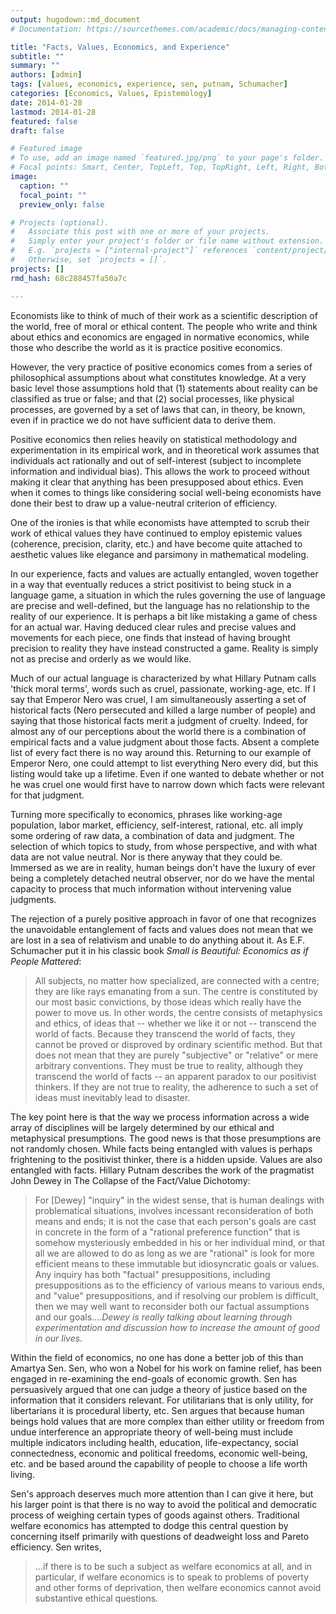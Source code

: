 ```yaml
---
output: hugodown::md_document
# Documentation: https://sourcethemes.com/academic/docs/managing-content/

title: "Facts, Values, Economics, and Experience"
subtitle: ""
summary: ""
authors: [admin]
tags: [values, economics, experience, sen, putnam, Schumacher]
categories: [Economics, Values, Epistemology]
date: 2014-01-28
lastmod: 2014-01-28
featured: false
draft: false

# Featured image
# To use, add an image named `featured.jpg/png` to your page's folder.
# Focal points: Smart, Center, TopLeft, Top, TopRight, Left, Right, BottomLeft, Bottom, BottomRight.
image:
  caption: ""
  focal_point: ""
  preview_only: false

# Projects (optional).
#   Associate this post with one or more of your projects.
#   Simply enter your project's folder or file name without extension.
#   E.g. `projects = ["internal-project"]` references `content/project/deep-learning/index.md`.
#   Otherwise, set `projects = []`.
projects: []
rmd_hash: 68c288457fa50a7c

---
```


Economists like to think of much of their work as a scientific description of the world, free of moral or ethical content. The people who write and think about ethics and economics are engaged in normative economics, while those who describe the world as it is practice positive economics.

However, the very practice of positive economics comes from a series of philosophical assumptions about what constitutes knowledge. At a very basic level those assumptions hold that (1) statements about reality can be classified as true or false; and that (2) social processes, like physical processes, are governed by a set of laws that can, in theory, be known, even if in practice we do not have sufficient data to derive them.

Positive economics then relies heavily on statistical methodology and experimentation in its empirical work, and in theoretical work assumes that individuals act rationally and out of self-interest (subject to incomplete information and individual bias). This allows the work to proceed without making it clear that anything has been presupposed about ethics. Even when it comes to things like considering social well-being economists have done their best to draw up a value-neutral criterion of efficiency.

One of the ironies is that while economists have attempted to scrub their work of ethical values they have continued to employ epistemic values (coherence, precision, clarity, etc.) and have become quite attached to aesthetic values like elegance and parsimony in mathematical modeling.

In our experience, facts and values are actually entangled, woven together in a way that eventually reduces a strict positivist to being stuck in a language game, a situation in which the rules governing the use of language are precise and well-defined, but the language has no relationship to the reality of our experience. It is perhaps a bit like mistaking a game of chess for an actual war. Having deduced clear rules and precise values and movements for each piece, one finds that instead of having brought precision to reality they have instead constructed a game. Reality is simply not as precise and orderly as we would like.

Much of our actual language is characterized by what Hillary Putnam calls 'thick moral terms', words such as cruel, passionate, working-age, etc. If I say that Emperor Nero was cruel, I am simultaneously asserting a set of historical facts (Nero persecuted and killed a large number of people) and saying that those historical facts merit a judgment of cruelty. Indeed, for almost any of our perceptions about the world there is a combination of empirical facts and a value judgment about those facts. Absent a complete list of every fact there is no way around this. Returning to our example of Emperor Nero, one could attempt to list everything Nero every did, but this listing would take up a lifetime. Even if one wanted to debate whether or not he was cruel one would first have to narrow down which facts were relevant for that judgment.

Turning more specifically to economics, phrases like working-age population, labor market, efficiency, self-interest, rational, etc. all imply some ordering of raw data, a combination of data and judgment. The selection of which topics to study, from whose perspective, and with what data are not value neutral. Nor is there anyway that they could be. Immersed as we are in reality, human beings don't have the luxury of ever being a completely detached neutral observer, nor do we have the mental capacity to process that much information without intervening value judgments.

The rejection of a purely positive approach in favor of one that recognizes the unavoidable entanglement of facts and values does not mean that we are lost in a sea of relativism and unable to do anything about it. As E.F. Schumacher put it in his classic book *Small is Beautiful: Economics as if People Mattered*:

> All subjects, no matter how specialized, are connected with a centre; they are like rays emanating from a sun. The centre is constituted by our most basic convictions, by those ideas which really have the power to move us. In other words, the centre consists of metaphysics and ethics, of ideas that -- whether we like it or not -- transcend the world of facts. Because they transcend the world of facts, they cannot be proved or disproved by ordinary scientific method. But that does not mean that they are purely "subjective" or "relative" or mere arbitrary conventions. They must be true to reality, although they transcend the world of facts -- an apparent paradox to our positivist thinkers. If they are not true to reality, the adherence to such a set of ideas must inevitably lead to disaster.

The key point here is that the way we process information across a wide array of disciplines will be largely determined by our ethical and metaphysical presumptions. The good news is that those presumptions are not randomly chosen. While facts being entangled with values is perhaps frightening to the positivist thinker, there is a hidden upside. Values are also entangled with facts. Hillary Putnam describes the work of the pragmatist John Dewey in The Collapse of the Fact/Value Dichotomy:

> For \[Dewey\] "inquiry" in the widest sense, that is human dealings with problematical situations, involves incessant reconsideration of both means and ends; it is not the case that each person's goals are cast in concrete in the form of a "rational preference function" that is somehow mysteriously embedded in his or her individual mind, or that all we are allowed to do as long as we are "rational" is look for more efficient means to these immutable but idiosyncratic goals or values. Any inquiry has both "factual" presuppositions, including presuppositions as to the efficiency of various means to various ends, and "value" presuppositions, and if resolving our problem is difficult, then we may well want to reconsider both our factual assumptions and our goals....*Dewey is really talking about learning through experimentation and discussion how to increase the amount of good in our lives.*

Within the field of economics, no one has done a better job of this than Amartya Sen. Sen, who won a Nobel for his work on famine relief, has been engaged in re-examining the end-goals of economic growth. Sen has persuasively argued that one can judge a theory of justice based on the information that it considers relevant. For utilitarians that is only utility, for libertarians it is procedural liberty, etc. Sen argues that because human beings hold values that are more complex than either utility or freedom from undue interference an appropriate theory of well-being must include multiple indicators including health, education, life-expectancy, social connectedness, economic and political freedoms, economic well-being, etc. and be based around the capability of people to choose a life worth living.

Sen's approach deserves much more attention than I can give it here, but his larger point is that there is no way to avoid the political and democratic process of weighing certain types of goods against others. Traditional welfare economics has attempted to dodge this central question by concerning itself primarily with questions of deadweight loss and Pareto efficiency. Sen writes,

> ...if there is to be such a subject as welfare economics at all, and in particular, if welfare economics is to speak to problems of poverty and other forms of deprivation, then welfare economics cannot avoid substantive ethical questions.

